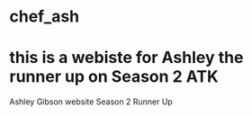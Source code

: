 # chef_ash
# this is a webiste for Ashley the runner up on Season 2 ATK 
Ashley Gibson website
Season 2 Runner Up
